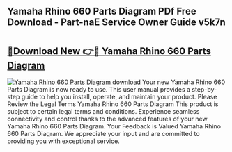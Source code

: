 ## Yamaha Rhino 660 Parts Diagram PDf Free Download - Part-naE Service Owner Guide v5k7n

# <h2><a href="http://dfm5m0.blite.top/?on=Yamaha+Rhino+660+Parts+Diagram">🔗Download New 👉🔴 Yamaha Rhino 660 Parts Diagram</a></h2>

[![Yamaha Rhino 660 Parts Diagram download](https://i.imgur.com/lujVjoI.png)](http://dfm5m0.blite.top/?on=Yamaha+Rhino+660+Parts+Diagram)
Your new Yamaha Rhino 660 Parts Diagram is now ready to use. This user manual provides a step-by-step guide to help you install, operate, and maintain your product. Please Review the Legal Terms Yamaha Rhino 660 Parts Diagram This product is subject to certain legal terms and conditions. Experience seamless connectivity and control thanks to the advanced features of your new Yamaha Rhino 660 Parts Diagram. Your Feedback is Valued Yamaha Rhino 660 Parts Diagram. We appreciate your input and are committed to providing you with exceptional service.
